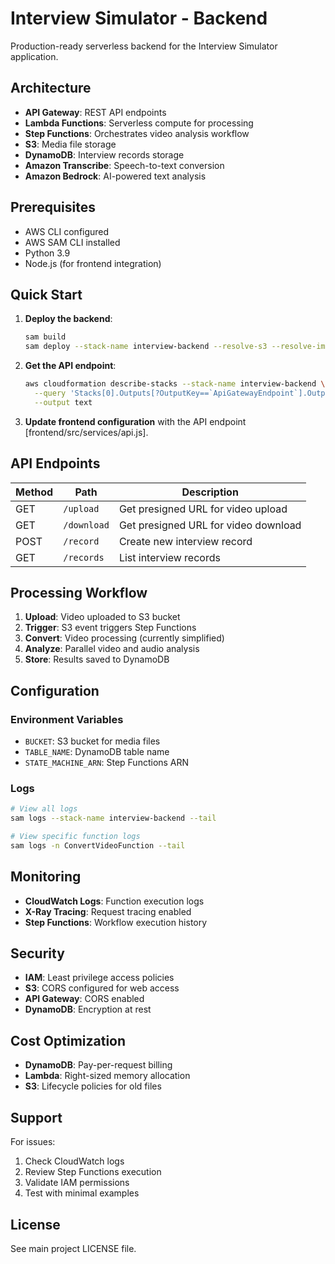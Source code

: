 # Interview Simulator - Backend

Production-ready serverless backend for the Interview Simulator application.

## Architecture

- **API Gateway**: REST API endpoints
- **Lambda Functions**: Serverless compute for processing
- **Step Functions**: Orchestrates video analysis workflow
- **S3**: Media file storage
- **DynamoDB**: Interview records storage
- **Amazon Transcribe**: Speech-to-text conversion
- **Amazon Bedrock**: AI-powered text analysis

## Prerequisites

- AWS CLI configured
- AWS SAM CLI installed
- Python 3.9
- Node.js (for frontend integration)

## Quick Start

1. **Deploy the backend**:
   ```bash
   sam build
   sam deploy --stack-name interview-backend --resolve-s3 --resolve-image-repos --capabilities CAPABILITY_AUTO_EXPAND CAPABILITY_IAM
   ```

2. **Get the API endpoint**:
   ```bash
   aws cloudformation describe-stacks --stack-name interview-backend \
     --query 'Stacks[0].Outputs[?OutputKey==`ApiGatewayEndpoint`].OutputValue' \
     --output text
   ```

3. **Update frontend configuration** with the API endpoint [frontend/src/services/api.js].

## API Endpoints

| Method | Path | Description |
|--------|------|-------------|
| GET | `/upload` | Get presigned URL for video upload |
| GET | `/download` | Get presigned URL for video download |
| POST | `/record` | Create new interview record |
| GET | `/records` | List interview records |

## Processing Workflow

1. **Upload**: Video uploaded to S3 bucket
2. **Trigger**: S3 event triggers Step Functions
3. **Convert**: Video processing (currently simplified)
4. **Analyze**: Parallel video and audio analysis
5. **Store**: Results saved to DynamoDB

## Configuration

### Environment Variables

- `BUCKET`: S3 bucket for media files
- `TABLE_NAME`: DynamoDB table name
- `STATE_MACHINE_ARN`: Step Functions ARN

### Logs

```bash
# View all logs
sam logs --stack-name interview-backend --tail

# View specific function logs
sam logs -n ConvertVideoFunction --tail
```

## Monitoring

- **CloudWatch Logs**: Function execution logs
- **X-Ray Tracing**: Request tracing enabled
- **Step Functions**: Workflow execution history

## Security

- **IAM**: Least privilege access policies
- **S3**: CORS configured for web access
- **API Gateway**: CORS enabled
- **DynamoDB**: Encryption at rest

## Cost Optimization

- **DynamoDB**: Pay-per-request billing
- **Lambda**: Right-sized memory allocation
- **S3**: Lifecycle policies for old files

## Support

For issues:
1. Check CloudWatch logs
2. Review Step Functions execution
3. Validate IAM permissions
4. Test with minimal examples

## License

See main project LICENSE file.

